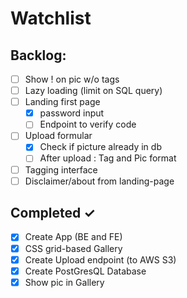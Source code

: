 # Watchlist

## Backlog:

- [ ] Show ! on pic w/o tags
- [ ] Lazy loading (limit on SQL query)
- [ ] Landing first page
  - [x] password input
  - [ ] Endpoint to verify code
- [ ] Upload formular
  - [x] Check if picture already in db
  - [ ] After upload : Tag and Pic format
- [ ] Tagging interface
- [ ] Disclaimer/about from landing-page

## Completed ✓

- [x] Create App (BE and FE)
- [x] CSS grid-based Gallery 
- [x] Create Upload endpoint (to AWS S3)
- [x] Create PostGresQL Database 
- [x] Show pic in Gallery